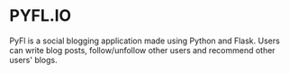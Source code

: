 PYFL.IO
======
PyFl is a social blogging application made using Python and Flask. Users can write blog posts, follow/unfollow other users and recommend other users' blogs.

